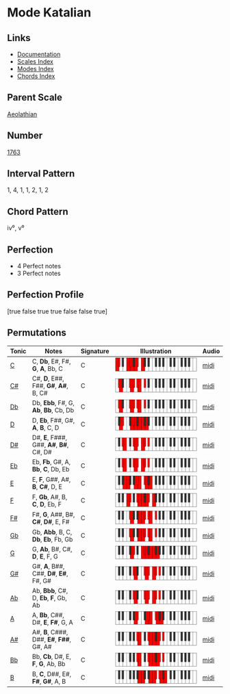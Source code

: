 # Mode Katalian

## Links

- [Documentation](index.md)
- [Scales Index](Scales.md)
- [Modes Index](Modes.md)
- [Chords Index](Chords.md)

## Parent Scale

[Aeolathian](ScaleAeolathian.md)

## Number

[1763](https://ianring.com/musictheory/scales/1763)

## Interval Pattern

1, 4, 1, 1, 2, 1, 2

## Chord Pattern

iv⁰, v⁰

## Perfection

- 4 Perfect notes
- 3 Perfect notes

## Perfection Profile

[true false true true false false true]

## Permutations

| Tonic | Notes | Signature | Illustration | Audio |
|-------|-------|-----------|--------------|-------|
| [C](ModeCNaturalKatalian.md) | C, **Db**, E#, F#, **G**, **A**, Bb, C | C | ![CNaturalKatalian](ModeCNaturalKatalian.png) | [midi](https://github.com/edipermadi/music/blob/main/docs/ModeCNaturalKatalian.mid?raw=true) |
| [C#](ModeCSharpKatalian.md) | C#, **D**, E##, F##, **G#**, **A#**, B, C# | C | ![CSharpKatalian](ModeCSharpKatalian.png) | [midi](https://github.com/edipermadi/music/blob/main/docs/ModeCSharpKatalian.mid?raw=true) |
| [Db](ModeDFlatKatalian.md) | Db, **Ebb**, F#, G, **Ab**, **Bb**, Cb, Db | C | ![DFlatKatalian](ModeDFlatKatalian.png) | [midi](https://github.com/edipermadi/music/blob/main/docs/ModeDFlatKatalian.mid?raw=true) |
| [D](ModeDNaturalKatalian.md) | D, **Eb**, F##, G#, **A**, **B**, C, D | C | ![DNaturalKatalian](ModeDNaturalKatalian.png) | [midi](https://github.com/edipermadi/music/blob/main/docs/ModeDNaturalKatalian.mid?raw=true) |
| [D#](ModeDSharpKatalian.md) | D#, **E**, F###, G##, **A#**, **B#**, C#, D# | C | ![DSharpKatalian](ModeDSharpKatalian.png) | [midi](https://github.com/edipermadi/music/blob/main/docs/ModeDSharpKatalian.mid?raw=true) |
| [Eb](ModeEFlatKatalian.md) | Eb, **Fb**, G#, A, **Bb**, **C**, Db, Eb | C | ![EFlatKatalian](ModeEFlatKatalian.png) | [midi](https://github.com/edipermadi/music/blob/main/docs/ModeEFlatKatalian.mid?raw=true) |
| [E](ModeENaturalKatalian.md) | E, **F**, G##, A#, **B**, **C#**, D, E | C | ![ENaturalKatalian](ModeENaturalKatalian.png) | [midi](https://github.com/edipermadi/music/blob/main/docs/ModeENaturalKatalian.mid?raw=true) |
| [F](ModeFNaturalKatalian.md) | F, **Gb**, A#, B, **C**, **D**, Eb, F | C | ![FNaturalKatalian](ModeFNaturalKatalian.png) | [midi](https://github.com/edipermadi/music/blob/main/docs/ModeFNaturalKatalian.mid?raw=true) |
| [F#](ModeFSharpKatalian.md) | F#, **G**, A##, B#, **C#**, **D#**, E, F# | C | ![FSharpKatalian](ModeFSharpKatalian.png) | [midi](https://github.com/edipermadi/music/blob/main/docs/ModeFSharpKatalian.mid?raw=true) |
| [Gb](ModeGFlatKatalian.md) | Gb, **Abb**, B, C, **Db**, **Eb**, Fb, Gb | C | ![GFlatKatalian](ModeGFlatKatalian.png) | [midi](https://github.com/edipermadi/music/blob/main/docs/ModeGFlatKatalian.mid?raw=true) |
| [G](ModeGNaturalKatalian.md) | G, **Ab**, B#, C#, **D**, **E**, F, G | C | ![GNaturalKatalian](ModeGNaturalKatalian.png) | [midi](https://github.com/edipermadi/music/blob/main/docs/ModeGNaturalKatalian.mid?raw=true) |
| [G#](ModeGSharpKatalian.md) | G#, **A**, B##, C##, **D#**, **E#**, F#, G# | C | ![GSharpKatalian](ModeGSharpKatalian.png) | [midi](https://github.com/edipermadi/music/blob/main/docs/ModeGSharpKatalian.mid?raw=true) |
| [Ab](ModeAFlatKatalian.md) | Ab, **Bbb**, C#, D, **Eb**, **F**, Gb, Ab | C | ![AFlatKatalian](ModeAFlatKatalian.png) | [midi](https://github.com/edipermadi/music/blob/main/docs/ModeAFlatKatalian.mid?raw=true) |
| [A](ModeANaturalKatalian.md) | A, **Bb**, C##, D#, **E**, **F#**, G, A | C | ![ANaturalKatalian](ModeANaturalKatalian.png) | [midi](https://github.com/edipermadi/music/blob/main/docs/ModeANaturalKatalian.mid?raw=true) |
| [A#](ModeASharpKatalian.md) | A#, **B**, C###, D##, **E#**, **F##**, G#, A# | C | ![ASharpKatalian](ModeASharpKatalian.png) | [midi](https://github.com/edipermadi/music/blob/main/docs/ModeASharpKatalian.mid?raw=true) |
| [Bb](ModeBFlatKatalian.md) | Bb, **Cb**, D#, E, **F**, **G**, Ab, Bb | C | ![BFlatKatalian](ModeBFlatKatalian.png) | [midi](https://github.com/edipermadi/music/blob/main/docs/ModeBFlatKatalian.mid?raw=true) |
| [B](ModeBNaturalKatalian.md) | B, **C**, D##, E#, **F#**, **G#**, A, B | C | ![BNaturalKatalian](ModeBNaturalKatalian.png) | [midi](https://github.com/edipermadi/music/blob/main/docs/ModeBNaturalKatalian.mid?raw=true) |

